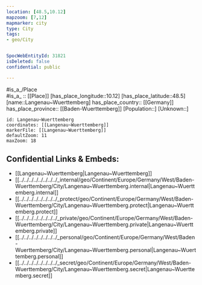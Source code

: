 ```yaml
---
location: [48.5,10.12] 
mapzoom: [7,12] 
mapmarker: city 
type: City
tags:
- geo/City


SpocWebEntityId: 31821
isDeleted: false
confidential: public

---
```

#is_a_/Place  
#is_a_ :: [[Place]] 
[has_place_longitude::10.12] 
[has_place_latitude::48.5] 
[name::Langenau~Wuerttemberg] 
has_place_country:: [[Germany]]  
has_place_province:: [[Baden-Wuerttemberg]] 
[Population::] 
[Unknown::] 


```leaflet
id: Langenau~Wuerttemberg
coordinates: [[Langenau~Wuerttemberg]] 
markerFile: [[Langenau~Wuerttemberg]] 
defaultZoom: 11 
maxZoom: 18
```


## Confidential Links & Embeds: 
- [[Langenau~Wuerttemberg|Langenau~Wuerttemberg]]  
- [[../../../../../../../../_internal/geo/Continent/Europe/Germany/West/Baden-Wuerttemberg/City/Langenau~Wuerttemberg.internal|Langenau~Wuerttemberg.internal]] 
- [[../../../../../../../../_protect/geo/Continent/Europe/Germany/West/Baden-Wuerttemberg/City/Langenau~Wuerttemberg.protect|Langenau~Wuerttemberg.protect]] 
- [[../../../../../../../../_private/geo/Continent/Europe/Germany/West/Baden-Wuerttemberg/City/Langenau~Wuerttemberg.private|Langenau~Wuerttemberg.private]] 
- [[../../../../../../../../_personal/geo/Continent/Europe/Germany/West/Baden-Wuerttemberg/City/Langenau~Wuerttemberg.personal|Langenau~Wuerttemberg.personal]] 
- [[../../../../../../../../_secret/geo/Continent/Europe/Germany/West/Baden-Wuerttemberg/City/Langenau~Wuerttemberg.secret|Langenau~Wuerttemberg.secret]] 
